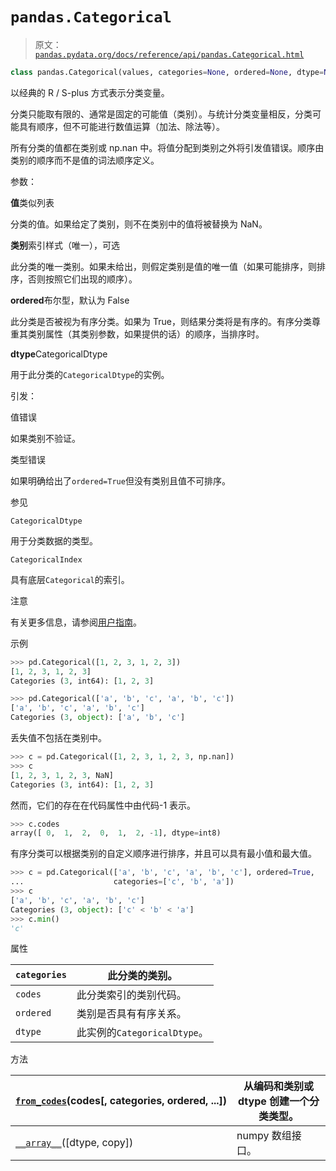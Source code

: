 # `pandas.Categorical`

> 原文：[`pandas.pydata.org/docs/reference/api/pandas.Categorical.html`](https://pandas.pydata.org/docs/reference/api/pandas.Categorical.html)

```py
class pandas.Categorical(values, categories=None, ordered=None, dtype=None, fastpath=_NoDefault.no_default, copy=True)
```

以经典的 R / S-plus 方式表示分类变量。

分类只能取有限的、通常是固定的可能值（类别）。与统计分类变量相反，分类可能具有顺序，但不可能进行数值运算（加法、除法等）。

所有分类的值都在类别或 np.nan 中。将值分配到类别之外将引发值错误。顺序由类别的顺序而不是值的词法顺序定义。

参数：

**值**类似列表

分类的值。如果给定了类别，则不在类别中的值将被替换为 NaN。

**类别**索引样式（唯一），可选

此分类的唯一类别。如果未给出，则假定类别是值的唯一值（如果可能排序，则排序，否则按照它们出现的顺序）。

**ordered**布尔型，默认为 False

此分类是否被视为有序分类。如果为 True，则结果分类将是有序的。有序分类尊重其类别属性（其类别参数，如果提供的话）的顺序，当排序时。

**dtype**CategoricalDtype

用于此分类的`CategoricalDtype`的实例。

引发：

值错误

如果类别不验证。

类型错误

如果明确给出了`ordered=True`但没有类别且值不可排序。

参见

`CategoricalDtype`

用于分类数据的类型。

`CategoricalIndex`

具有底层`Categorical`的索引。

注意

有关更多信息，请参阅[用户指南](https://pandas.pydata.org/pandas-docs/stable/user_guide/categorical.html)。

示例

```py
>>> pd.Categorical([1, 2, 3, 1, 2, 3])
[1, 2, 3, 1, 2, 3]
Categories (3, int64): [1, 2, 3] 
```

```py
>>> pd.Categorical(['a', 'b', 'c', 'a', 'b', 'c'])
['a', 'b', 'c', 'a', 'b', 'c']
Categories (3, object): ['a', 'b', 'c'] 
```

丢失值不包括在类别中。

```py
>>> c = pd.Categorical([1, 2, 3, 1, 2, 3, np.nan])
>>> c
[1, 2, 3, 1, 2, 3, NaN]
Categories (3, int64): [1, 2, 3] 
```

然而，它们的存在在代码属性中由代码-1 表示。

```py
>>> c.codes
array([ 0,  1,  2,  0,  1,  2, -1], dtype=int8) 
```

有序分类可以根据类别的自定义顺序进行排序，并且可以具有最小值和最大值。

```py
>>> c = pd.Categorical(['a', 'b', 'c', 'a', 'b', 'c'], ordered=True,
...                    categories=['c', 'b', 'a'])
>>> c
['a', 'b', 'c', 'a', 'b', 'c']
Categories (3, object): ['c' < 'b' < 'a']
>>> c.min()
'c' 
```

属性

| `categories` | 此分类的类别。 |
| --- | --- |
| `codes` | 此分类索引的类别代码。 |
| `ordered` | 类别是否具有有序关系。 |
| `dtype` | 此实例的`CategoricalDtype`。 |

方法

| [`from_codes`](https://pandas.pydata.org/docs/reference/api/pandas.Categorical.from_codes.html#pandas.Categorical.from_codes "pandas.Categorical.from_codes")(codes[, categories, ordered, ...]) | 从编码和类别或 dtype 创建一个分类类型。 |
| --- | --- |
| [`__array__`](https://pandas.pydata.org/docs/reference/api/pandas.Categorical.__array__.html#pandas.Categorical.__array__ "pandas.Categorical.__array__")([dtype, copy]) | numpy 数组接口。 |
